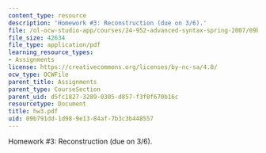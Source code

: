 ```yaml
---
content_type: resource
description: 'Homework #3: Reconstruction (due on 3/6).'
file: /ol-ocw-studio-app/courses/24-952-advanced-syntax-spring-2007/09b791dd1d989e1384af7b3c3b448557_hw3.pdf
file_size: 42634
file_type: application/pdf
learning_resource_types:
- Assignments
license: https://creativecommons.org/licenses/by-nc-sa/4.0/
ocw_type: OCWFile
parent_title: Assignments
parent_type: CourseSection
parent_uid: d5fc1827-3289-0305-d857-f3f0f670b16c
resourcetype: Document
title: hw3.pdf
uid: 09b791dd-1d98-9e13-84af-7b3c3b448557
---
```

Homework #3: Reconstruction (due on 3/6).